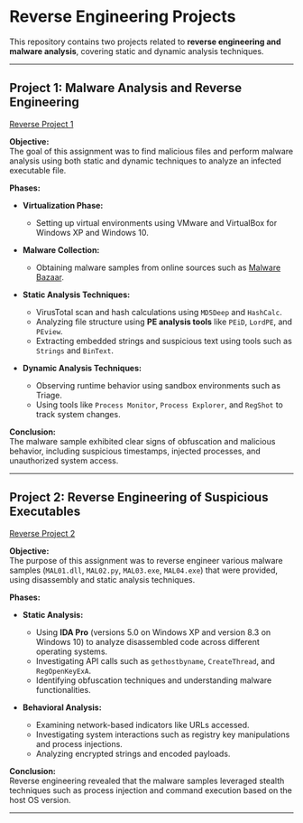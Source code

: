 # Reverse Engineering Projects

This repository contains two projects related to **reverse engineering and malware analysis**, covering static and dynamic analysis techniques.

---

## Project 1: Malware Analysis and Reverse Engineering
[Reverse Project 1](revproject1.pdf)

**Objective:**  
The goal of this assignment was to find malicious files and perform malware analysis using both static and dynamic techniques to analyze an infected executable file.

**Phases:**
- **Virtualization Phase:**  
  - Setting up virtual environments using VMware and VirtualBox for Windows XP and Windows 10.
  
- **Malware Collection:**  
  - Obtaining malware samples from online sources such as [Malware Bazaar](https://bazaar.abuse.ch/).

- **Static Analysis Techniques:**  
  - VirusTotal scan and hash calculations using `MD5Deep` and `HashCalc`.  
  - Analyzing file structure using **PE analysis tools** like `PEiD`, `LordPE`, and `PEview`.  
  - Extracting embedded strings and suspicious text using tools such as `Strings` and `BinText`.  

- **Dynamic Analysis Techniques:**  
  - Observing runtime behavior using sandbox environments such as Triage.  
  - Using tools like `Process Monitor`, `Process Explorer`, and `RegShot` to track system changes.  

**Conclusion:**  
The malware sample exhibited clear signs of obfuscation and malicious behavior, including suspicious timestamps, injected processes, and unauthorized system access.

---

## Project 2: Reverse Engineering of Suspicious Executables
[Reverse Project 2](revproject2.pdf)

**Objective:**  
The purpose of this assignment was to reverse engineer various malware samples (`MAL01.dll`, `MAL02.py`, `MAL03.exe`, `MAL04.exe`) that were provided, using disassembly and static analysis techniques.

**Phases:**
- **Static Analysis:**  
  - Using **IDA Pro** (versions 5.0 on Windows XP and version 8.3 on Windows 10) to analyze disassembled code across different operating systems.  
  - Investigating API calls such as `gethostbyname`, `CreateThread`, and `RegOpenKeyExA`.  
  - Identifying obfuscation techniques and understanding malware functionalities.  

- **Behavioral Analysis:**  
  - Examining network-based indicators like URLs accessed.
  - Investigating system interactions such as registry key manipulations and process injections.  
  - Analyzing encrypted strings and encoded payloads.

**Conclusion:**  
Reverse engineering revealed that the malware samples leveraged stealth techniques such as process injection and command execution based on the host OS version.

---
